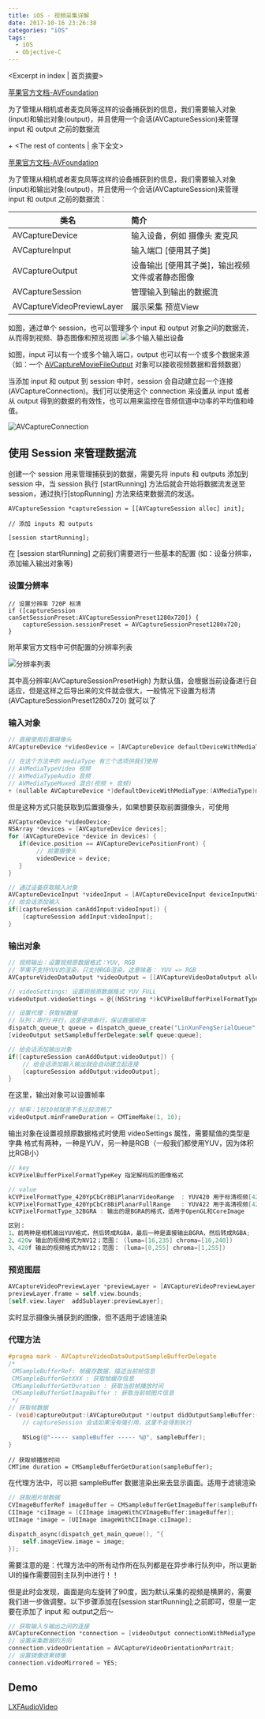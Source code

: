 ```yaml
---
title: iOS - 视频采集详解
date: 2017-10-16 23:26:38
categories: "iOS"
tags:
  - iOS
  - Objective-C
---
```


<Excerpt in index | 首页摘要> 

[苹果官方文档-AVFoundation](https://developer.apple.com/library/content/documentation/AudioVideo/Conceptual/AVFoundationPG/Articles/04_MediaCapture.html#//apple_ref/doc/uid/TP40010188-CH5-SW2)

为了管理从相机或者麦克风等这样的设备捕获到的信息，我们需要输入对象(input)和输出对象(output)，并且使用一个会话(AVCaptureSession)来管理 input 和 output 之前的数据流

+<!-- more -->
<The rest of contents | 余下全文>

[苹果官方文档-AVFoundation](https://developer.apple.com/library/content/documentation/AudioVideo/Conceptual/AVFoundationPG/Articles/04_MediaCapture.html#//apple_ref/doc/uid/TP40010188-CH5-SW2)

为了管理从相机或者麦克风等这样的设备捕获到的信息，我们需要输入对象(input)和输出对象(output)，并且使用一个会话(AVCaptureSession)来管理 input 和 output 之前的数据流：

| 类名                         | 简介                        |
| -------------------------- | :------------------------ |
| AVCaptureDevice            | 输入设备，例如 摄像头 麦克风           |
| AVCaptureInput             | 输入端口 [使用其子类]              |
| AVCaptureOutput            | 设备输出 [使用其子类]，输出视频文件或者静态图像 |
| AVCaptureSession           | 管理输入到输出的数据流               |
| AVCaptureVideoPreviewLayer | 展示采集 预览View               |

如图，通过单个 session，也可以管理多个 input 和 output 对象之间的数据流，从而得到视频、静态图像和预览视图
![多个输入输出设备](https://linxunfeng.github.io/images/2017/10/iOS-视频采集详解/1.png)

如图，input 可以有一个或多个输入端口，output 也可以有一个或多个数据来源（如：一个 [AVCaptureMovieFileOutput](https://developer.apple.com/documentation/avfoundation/avcapturemoviefileoutput) 对象可以接收视频数据和音频数据）

当添加 input 和 output 到 session 中时，session 会自动建立起一个连接(AVCaptureConnection)。我们可以使用这个 connection 来设置从 input 或者 从 output 得到的数据的有效性，也可以用来监控在音频信道中功率的平均值和峰值。

![AVCaptureConnection](https://linxunfeng.github.io/images/2017/10/iOS-视频采集详解/2.png)

## 使用 Session 来管理数据流
创建一个 session 用来管理捕获到的数据，需要先将 inputs 和 outputs 添加到 session 中，当 session 执行 [startRunning] 方法后就会开始将数据流发送至 session，通过执行[stopRunning] 方法来结束数据流的发送。
```objc
AVCaptureSession *captureSession = [[AVCaptureSession alloc] init];

// 添加 inputs 和 outputs

[session startRunning];
```
在 [session startRunning] 之前我们需要进行一些基本的配置 (如：设备分辨率，添加输入输出对象等)
### 设置分辨率
```objc
// 设置分辨率 720P 标清
if ([captureSession canSetSessionPreset:AVCaptureSessionPreset1280x720]) {
    captureSession.sessionPreset = AVCaptureSessionPreset1280x720;
}
```
附苹果官方文档中可供配置的分辨率列表

![分辨率列表](https://linxunfeng.github.io/images/2017/10/iOS-视频采集详解/3.png)

其中高分辨率(AVCaptureSessionPresetHigh) 为默认值，会根据当前设备进行自适应，但是这样之后导出来的文件就会很大，一般情况下设置为标清(AVCaptureSessionPreset1280x720) 就可以了

### 输入对象

```objective-c
// 直接使用后置摄像头
AVCaptureDevice *videoDevice = [AVCaptureDevice defaultDeviceWithMediaType:AVMediaTypeVideo];
```

```objective-c
// 在这个方法中的 mediaType 有三个选项供我们使用
// AVMediaTypeVideo 视频
// AVMediaTypeAudio 音频
// AVMediaTypeMuxed 混合(视频 + 音频)
+ (nullable AVCaptureDevice *)defaultDeviceWithMediaType:(AVMediaType)mediaType;
```
但是这种方式只能获取到后置摄像头，如果想要获取前置摄像头，可使用
```objective-c
AVCaptureDevice *videoDevice;
NSArray *devices = [AVCaptureDevice devices];
for (AVCaptureDevice *device in devices) {
   if(device.position == AVCaptureDevicePositionFront) {
        // 前置摄像头
        videoDevice = device;
   }
}
```
```objective-c
// 通过设备获取输入对象
AVCaptureDeviceInput *videoInput = [AVCaptureDeviceInput deviceInputWithDevice:videoDevice error:nil];
// 给会话添加输入
if([captureSession canAddInput:videoInput]) {
    [captureSession addInput:videoInput];
}
```

### 输出对象



```objective-c
// 视频输出：设置视频原数据格式：YUV, RGB 
// 苹果不支持YUV的渲染，只支持RGB渲染，这意味着： YUV => RGB
AVCaptureVideoDataOutput *videoOutput = [[AVCaptureVideoDataOutput alloc] init];

// videoSettings: 设置视频原数据格式 YUV FULL
videoOutput.videoSettings = @{(NSString *)kCVPixelBufferPixelFormatTypeKey:@(kCVPixelFormatType_420YpCbCr8BiPlanarFullRange)};

// 设置代理：获取帧数据
// 队列：串行/并行，这里使用串行，保证数据顺序 
dispatch_queue_t queue = dispatch_queue_create("LinXunFengSerialQueue", DISPATCH_QUEUE_SERIAL);
[videoOutput setSampleBufferDelegate:self queue:queue];

// 给会话添加输出对象
if([captureSession canAddOutput:videoOutput]) {
    // 给会话添加输入输出就会自动建立起连接
    [captureSession addOutput:videoOutput];
}
```


在这里，输出对象可以设置帧率



```objective-c
// 帧率：1秒10帧就差不多比较流畅了
videoOutput.minFrameDuration = CMTimeMake(1, 10);
```
输出对象在设置视频原数据格式时使用 videoSettings 属性，需要赋值的类型是字典
格式有两种，一种是YUV，另一种是RGB（一般我们都使用YUV，因为体积比RGB小）



```objective-c
// key
kCVPixelBufferPixelFormatTypeKey 指定解码后的图像格式

// value
kCVPixelFormatType_420YpCbCr8BiPlanarVideoRange  : YUV420 用于标清视频[420v]
kCVPixelFormatType_420YpCbCr8BiPlanarFullRange   : YUV422 用于高清视频[420f] 
kCVPixelFormatType_32BGRA : 输出的是BGRA的格式，适用于OpenGL和CoreImage

区别：
1、前两种是相机输出YUV格式，然后转成RGBA，最后一种是直接输出BGRA，然后转成RGBA;
2、420v 输出的视频格式为NV12；范围： (luma=[16,235] chroma=[16,240])
3、420f 输出的视频格式为NV12；范围： (luma=[0,255] chroma=[1,255])
```
### 预览图层
```objective-c
AVCaptureVideoPreviewLayer *previewLayer = [AVCaptureVideoPreviewLayer layerWithSession:captureSession];
previewLayer.frame = self.view.bounds;
[self.view.layer  addSublayer:previewLayer];
```
实时显示摄像头捕获到的图像，但不适用于滤镜渲染

### 代理方法
```objective-c
#pragma mark - AVCaptureVideoDataOutputSampleBufferDelegate
/*
 CMSampleBufferRef: 帧缓存数据，描述当前帧信息
 CMSampleBufferGetXXX : 获取帧缓存信息
 CMSampleBufferGetDuration : 获取当前帧播放时间
 CMSampleBufferGetImageBuffer : 获取当前帧图片信息
 */
// 获取帧数据
- (void)captureOutput:(AVCaptureOutput *)output didOutputSampleBuffer:(CMSampleBufferRef)sampleBuffer fromConnection:(AVCaptureConnection *)connection {
    // captureSession 会话如果没有强引用，这里不会得到执行
    
    NSLog(@"----- sampleBuffer ----- %@", sampleBuffer);
}
```
```objc
// 获取帧播放时间
CMTime duration = CMSampleBufferGetDuration(sampleBuffer);
```
在代理方法中，可以把 sampleBuffer 数据渲染出来去显示画面。适用于滤镜渲染
```objective-c
// 获取图片帧数据
CVImageBufferRef imageBuffer = CMSampleBufferGetImageBuffer(sampleBuffer);
CIImage *ciImage = [CIImage imageWithCVImageBuffer:imageBuffer];
UIImage *image = [UIImage imageWithCIImage:ciImage];

dispatch_async(dispatch_get_main_queue(), ^{
    self.imageView.image = image;
});
```
需要注意的是：代理方法中的所有动作所在队列都是在异步串行队列中，所以更新UI的操作需要回到主队列中进行！！

但是此时会发现，画面是向左旋转了90度，因为默认采集的视频是横屏的，需要我们进一步做调整。以下步骤添加在[session startRunning];之前即可，但是一定要在添加了 input 和 output之后～
```objective-c
// 获取输入与输出之间的连接
AVCaptureConnection *connection = [videoOutput connectionWithMediaType:AVMediaTypeVideo];
// 设置采集数据的方向
connection.videoOrientation = AVCaptureVideoOrientationPortrait;
// 设置镜像效果镜像
connection.videoMirrored = YES;
```

## Demo
[LXFAudioVideo](https://github.com/LinXunFeng/LXFAudioVideo)